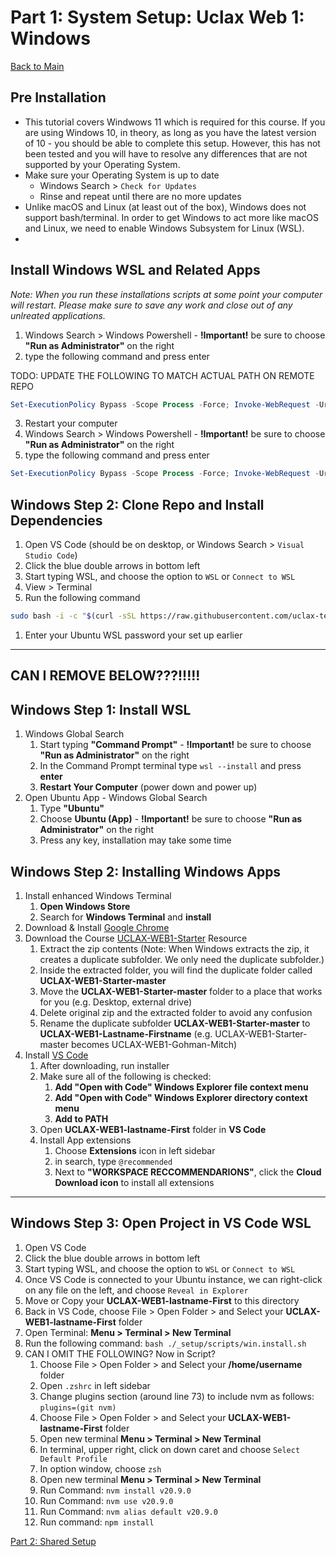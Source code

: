 # Part 1: System Setup: Uclax Web 1: Windows

[Back to Main](../SETUP.md)

## Pre Installation

-   This tutorial covers Windwows 11 which is required for this course. If you are using Windows 10, in theory, as long as you have the latest version of 10 - you should be able to complete this setup. However, this has not been tested and you will have to resolve any differences that are not supported by your Operating System.
-   Make sure your Operating System is up to date
    -   Windows Search > `Check for Updates`
    -   Rinse and repeat until there are no more updates
-   Unlike macOS and Linux (at least out of the box), Windows does not support bash/terminal. In order to get Windows to act more like macOS and Linux, we need to enable Windows Subsystem for Linux (WSL).
-

## Install Windows WSL and Related Apps

_Note: When you run these installations scripts at some point your computer will restart. Please make sure to save any work and close out of any unlreated applications._

1. Windows Search > Windows Powershell - **!Important!** be sure to choose **"Run as Administrator"** on the right
2. type the following command and press enter

TODO: UPDATE THE FOLLOWING TO MATCH ACTUAL PATH ON REMOTE REPO

```powershell
Set-ExecutionPolicy Bypass -Scope Process -Force; Invoke-WebRequest -Uri "https://raw.githubusercontent.com/uclax-teach/uclax-web1-gohman-mitch-2025/refs/heads/master/_start_here/scripts/windows11/1.install-windows-wsl.ps1" -UseBasicParsing | Invoke-Expression
```

3. Restart your computer
4. Windows Search > Windows Powershell - **!Important!** be sure to choose **"Run as Administrator"** on the right
5. type the following command and press enter

```powershell
Set-ExecutionPolicy Bypass -Scope Process -Force; Invoke-WebRequest -Uri "https://raw.githubusercontent.com/uclax-teach/uclax-web1-gohman-mitch-2025/refs/heads/master/_start_here/scripts/windows11/2.install-windows-apps.ps1" -UseBasicParsing | Invoke-Expression
```

## Windows Step 2: Clone Repo and Install Dependencies

1. Open VS Code (should be on desktop, or Windows Search > `Visual Studio Code`)
2. Click the blue double arrows in bottom left
3. Start typing WSL, and choose the option to `WSL` or `Connect to WSL`
4. View > Terminal
5. Run the following command

```bash
sudo bash -i -c "$(curl -sSL https://raw.githubusercontent.com/uclax-teach/uclax-web1-gohman-mitch-2025/refs/heads/master/_start_here/scripts/wsl.install-2024.12.06.17.51.sh)"
```

1. Enter your Ubuntu WSL password your set up earlier

---

## CAN I REMOVE BELOW???!!!!!

## Windows Step 1: Install WSL

1. Windows Global Search
    1. Start typing **"Command Prompt"** - **!Important!** be sure to choose **"Run as Administrator"** on the right
    2. In the Command Prompt terminal type `wsl --install` and press **enter**
    3. **Restart Your Computer** (power down and power up)
2. Open Ubuntu App - Windows Global Search
    1. Type **"Ubuntu"**
    2. Choose **Ubuntu (App)** - **!Important!** be sure to choose **"Run as Administrator"** on the right
    3. Press any key, installation may take some time

## Windows Step 2: Installing Windows Apps

1. Install enhanced Windows Terminal
    1. **Open Windows Store**
    2. Search for **Windows Terminal** and **install**
2. Download & Install <a href="https://www.google.com/chrome/" target="googleChrome">Google Chrome</a>
3. Download the Course [UCLAX-WEB1-Starter](https://github.com/uclax-teach/UCLAX-Web1-Starter/archive/refs/heads/master.zip) Resource
    1. Extract the zip contents (Note: When Windows extracts the zip, it creates a duplicate subfolder. We only need the duplicate subfolder.)
    2. Inside the extracted folder, you will find the duplicate folder called **UCLAX-WEB1-Starter-master**
    3. Move the **UCLAX-WEB1-Starter-master** folder to a place that works for you (e.g. Desktop, external drive)
    4. Delete original zip and the extracted folder to avoid any confusion
    5. Rename the duplicate subfolder **UCLAX-WEB1-Starter-master** to **UCLAX-WEB1-Lastname-Firstname** (e.g. UCLAX-WEB1-Starter-master becomes UCLAX-WEB1-Gohman-Mitch)
4. Install <a href="https://code.visualstudio.com/download" target="vsCodeInstall">VS Code</a>
    1. After downloading, run installer
    2. Make sure all of the following is checked:
        1. **Add "Open with Code" Windows Explorer file context menu**
        2. **Add "Open with Code" Windows Explorer directory context menu**
        3. **Add to PATH**
    3. Open **UCLAX-WEB1-lastname-First** folder in **VS Code**
    4. Install App extensions
        1. Choose **Extensions** icon in left sidebar
        2. in search, type `@recommended`
        3. Next to **"WORKSPACE RECCOMMENDARIONS"**, click the **Cloud Download icon** to install all extensions

---

## Windows Step 3: Open Project in VS Code WSL

1. Open VS Code
2. Click the blue double arrows in bottom left
3. Start typing WSL, and choose the option to `WSL` or `Connect to WSL`
4. Once VS Code is connected to your Ubuntu instance, we can right-click on any file on the left, and choose `Reveal in Explorer`
5. Move or Copy your **UCLAX-WEB1-lastname-First** to this directory
6. Back in VS Code, choose File > Open Folder > and Select your **UCLAX-WEB1-lastname-First** folder
7. Open Terminal: **Menu > Terminal > New Terminal**
8. Run the following command: `bash ./_setup/scripts/win.install.sh`
9. CAN I OMIT THE FOLLOWING? Now in Script?
    1. Choose File > Open Folder > and Select your **/home/username** folder
    2. Open `.zshrc` in left sidebar
    3. Change plugins section (around line 73) to include nvm as follows: `plugins=(git nvm)`
    4. Choose File > Open Folder > and Select your **UCLAX-WEB1-lastname-First** folder
    5. Open new terminal **Menu > Terminal > New Terminal**
    6. In terminal, upper right, click on down caret and choose `Select Default Profile`
    7. In option window, choose `zsh`
    8. Open new terminal **Menu > Terminal > New Terminal**
    9. Run Command: `nvm install v20.9.0`
    10. Run Command: `nvm use v20.9.0`
    11. Run Command: `nvm alias default v20.9.0`
    12. Run command: `npm install`

[Part 2: Shared Setup](./Shared-Setup.md)
